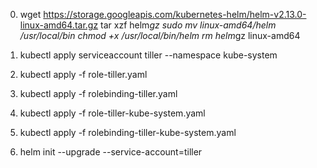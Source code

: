 0. wget https://storage.googleapis.com/kubernetes-helm/helm-v2.13.0-linux-amd64.tar.gz
   tar xzf helm*gz
   sudo mv linux-amd64/helm /usr/local/bin
   chmod +x /usr/local/bin/helm
   rm helm*gz linux-amd64
   
1. kubectl apply serviceaccount tiller --namespace kube-system
2. kubectl apply -f role-tiller.yaml
3. kubectl apply -f rolebinding-tiller.yaml
4. kubectl apply -f role-tiller-kube-system.yaml
5. kubectl apply -f rolebinding-tiller-kube-system.yaml
6. helm init --upgrade --service-account=tiller

